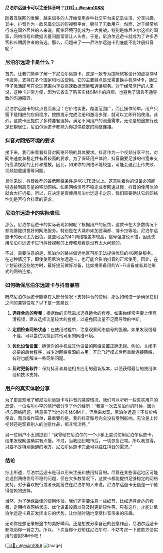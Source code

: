 **尼泊尔远遊卡可以注册抖音吗？[[TG💪+ @esim1088](https://t.me/s/esim1088)]**

随着互联网的发展，越来越多的人开始使用各种社交平台来记录生活、分享兴趣。其中，抖音作为一款风靡全球的短视频平台，吸引了无数用户。然而，对于经常旅行或在国外居住的人来说，网络环境可能成为一大挑战。特别是像尼泊尔这样的国家，网络信号和数据流量问题常常让人头疼。于是，尼泊尔远遊卡就成为了许多游客和长期居住者的首选。那么，问题来了——尼泊尔远遊卡到底能不能注册抖音呢？

### 尼泊尔远遊卡是什么？

首先，让我们简单了解一下尼泊尔远遊卡。这是一款专为国际旅客设计的虚拟SIM卡服务，支持在多个国家和地区使用。它的主要特点是无需更换手机SIM卡，通过电子激活即可在全球范围内享受高速数据流量和通话服务。对于经常旅行的人来说，这种卡非常方便，因为它省去了购买实体SIM卡的麻烦，也避免了语言不通导致的沟通障碍。

尼泊尔远遊卡的优点显而易见：它价格实惠，覆盖范围广，而且操作简单。用户只需下载相应的应用程序，按照提示完成注册和激活步骤，就可以立即开始使用。此外，这款卡还提供了多种套餐选择，满足不同用户的流量需求。无论是短途旅行还是长期居住，尼泊尔远遊卡都能为你提供稳定的网络连接。

### 抖音对网络环境的要求

接下来，我们来看看抖音对网络环境的具体要求。抖音作为一个视频分享平台，对网络速度和稳定性有着较高的要求。为了保证用户体验，抖音需要足够的带宽来支持高清视频的上传和播放。因此，如果你的网络环境较差，可能会遇到上传失败、视频加载缓慢等问题。

具体来说，抖音推荐的最低网络条件是4G LTE及以上。这意味着你的设备必须能够连接到高质量的移动网络。如果网络信号不稳定或者网速过慢，抖音的使用体验就会大打折扣。所以，在决定是否使用尼泊尔远遊卡之前，我们需要确认它的网络性能是否符合抖音的要求。

### 尼泊尔远遊卡的实际表现

那么，尼泊尔远遊卡的实际表现如何呢？根据用户的反馈，这款卡在大多数情况下都能够提供良好的网络服务。特别是在大城市如加德满都、博卡拉等地，尼泊尔远遊卡的表现尤为出色。这些地区的4G网络覆盖率较高，信号强度也不错，因此使用尼泊尔远遊卡进行抖音视频的上传和观看是没有太大问题的。

不过，需要注意的是，尼泊尔的某些偏远地区可能无法提供优质的4G网络服务。在这种情况下，即使使用尼泊尔远遊卡，也可能会影响抖音的正常使用。因此，在计划前往这些地方时，最好提前做好准备，比如携带备用的Wi-Fi设备或者其他形式的网络连接。

### 如何确保尼泊尔远遊卡与抖音兼容

既然尼泊尔远遊卡能够在大部分情况下支持抖音的使用，那么如何进一步确保它们之间的兼容性呢？以下是一些建议：

1. **选择合适的套餐**：根据你的实际需求选择适合的套餐。如果你经常需要上传高清视频，建议选择流量较大的套餐，以避免因流量不足而导致的中断。
   
2. **定期检查网络状态**：在使用过程中，注意观察网络信号的强弱。如果发现信号不佳，可以尝试切换到其他可用的网络环境。

3. **优化设备设置**：确保你的手机或其他设备的网络设置正确无误。例如，关闭不必要的后台程序，减少对网络资源的占用；开启飞行模式后再重新连接网络，有时也能解决一些网络问题。

4. **及时更新软件**：保持抖音和其他相关应用的最新版本，以便获得最佳的使用体验和技术支持。

### 用户的真实体验分享

为了更直观地了解尼泊尔远遊卡与抖音的兼容情况，我们可以听听一些真实用户的反馈。一位名叫小李的旅行者分享了他的经历：“我第一次去尼泊尔的时候，因为担心网络问题，特意买了当地的实体SIM卡。但后来发现，尼泊尔远遊卡不仅价格便宜，而且操作简单，最重要的是，我的抖音账号完全没有受到影响。无论是上传视频还是观看别人的创意作品，都非常流畅。”

另一位用户小王则提到：“我曾经在尼泊尔的一个小镇上尝试使用尼泊尔远遊卡，结果发现网速确实有点慢。不过，当我回到城市后，一切恢复正常。所以我觉得，只要不是特别偏僻的地方，尼泊尔远遊卡完全可以胜任抖音的需求。”

### 结论

综上所述，尼泊尔远遊卡是可以用来注册和使用抖音的。尽管在某些偏远地区可能会遇到网络信号不稳的问题，但在大多数情况下，这款卡都能提供足够稳定的网络支持。对于喜欢旅行或者长期居住在尼泊尔的人来说，尼泊尔远遊卡无疑是一个值得信赖的选择。

当然，为了确保最佳的使用体验，我们还需要注意一些细节，比如选择合适的套餐、定期检查网络状态、优化设备设置以及及时更新软件等。只有这样，才能让尼泊尔远遊卡真正发挥出它的优势，让你随时随地享受抖音带来的乐趣。

无论你是想记录旅途中的美好瞬间，还是想要分享自己的创意作品，尼泊尔远遊卡都能助你一臂之力。所以，下次当你计划前往尼泊尔时，不妨考虑一下这款方便实用的虚拟SIM卡吧！

[[TG💪+ @esim1088](https://t.me/s/esim1088) ![Image](https://i.postimg.cc/4NQfJmqS/Snipaste-2025-05-13-00-14-12.png)]
